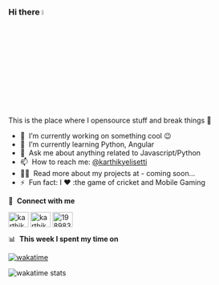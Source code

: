 ### Hi there <img src="https://media.giphy.com/media/hvRJCLFzcasrR4ia7z/giphy.gif" width="5%"></a>
This is the place where I opensource stuff and break things :rofl:

- 🔭 &nbsp;I’m currently working on something cool :wink:
- 🌱 &nbsp;I’m currently learning Python, Angular
- 💬 &nbsp;Ask me about anything related to Javascript/Python
- 📫 &nbsp;How to reach me: [@karthikyelisetti](karthikyelisetti.dev@gmail.com)
- 👨‍💻 &nbsp;Read more about my projects at - coming soon...
- ⚡ &nbsp;Fun fact: I :heart: :the game of cricket and Mobile Gaming

🔗 &nbsp;**Connect with me**
<p align="left">
<a href="https://dev.to/karthikyelisetti" target="blank"><img align="center" src="https://cdn.jsdelivr.net/npm/simple-icons@3.0.1/icons/dev-dot-to.svg" alt="karthiky" height="30" width="40" /></a>
<!--<a href="https://twitter.com/gautamkrishnar" target="blank"><img align="center" src="https://raw.githubusercontent.com/rahuldkjain/github-profile-readme-generator/master/src/images/icons/Social/twitter.svg" alt="karthiky" height="30" width="40" /></a>-->
<a href="https://www.linkedin.com/in/karthikyelisetti" target="blank"><img align="center" src="https://raw.githubusercontent.com/rahuldkjain/github-profile-readme-generator/master/src/images/icons/Social/linked-in-alt.svg" alt="karthiky" height="30" width="40" /></a>
<a href="https://stackoverflow.com/users/19898320" target="blank"><img align="center" src="https://raw.githubusercontent.com/rahuldkjain/github-profile-readme-generator/master/src/images/icons/Social/stack-overflow.svg" alt="19898320" height="30" width="40" /></a>
<!--<a href="https://instagram.com/gautamkrishnar" target="blank"><img align="center" src="https://raw.githubusercontent.com/rahuldkjain/github-profile-readme-generator/master/src/images/icons/Social/instagram.svg" alt="karthiky" height="30" width="40" /></a>-->

📊 &nbsp;**This week I spent my time on**

[![wakatime](https://wakatime.com/badge/github/karthikyelisetti/Programming.svg)](https://wakatime.com/badge/github/karthikyelisetti/Programming)

![wakatime stats](https://github-readme-stats-taupe-two.vercel.app/api/wakatime?username=@karthikyelisetti&hide_title=true&hide_border=true&langs_count=5&bg_color=00000000&text_color=777)
<!--<details>
  <summary><b>✨&nbsp;&nbsp;About&nbsp;Me</b></summary>
  <br/>

I am a Full Stack Developer with 1+ years of experience in developing Web applications.-->
